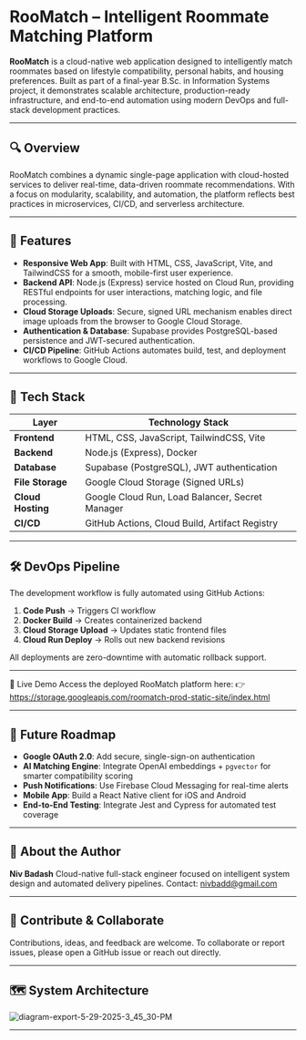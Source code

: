 # RooMatch – Intelligent Roommate Matching Platform

**RooMatch** is a cloud-native web application designed to intelligently match roommates based on lifestyle compatibility, personal habits, and housing preferences. Built as part of a final-year B.Sc. in Information Systems project, it demonstrates scalable architecture, production-ready infrastructure, and end-to-end automation using modern DevOps and full-stack development practices.

---

## 🔍 Overview

RooMatch combines a dynamic single-page application with cloud-hosted services to deliver real-time, data-driven roommate recommendations. With a focus on modularity, scalability, and automation, the platform reflects best practices in microservices, CI/CD, and serverless architecture.

---

## 🚀 Features

* **Responsive Web App**: Built with HTML, CSS, JavaScript, Vite, and TailwindCSS for a smooth, mobile-first user experience.
* **Backend API**: Node.js (Express) service hosted on Cloud Run, providing RESTful endpoints for user interactions, matching logic, and file processing.
* **Cloud Storage Uploads**: Secure, signed URL mechanism enables direct image uploads from the browser to Google Cloud Storage.
* **Authentication & Database**: Supabase provides PostgreSQL-based persistence and JWT-secured authentication.
* **CI/CD Pipeline**: GitHub Actions automates build, test, and deployment workflows to Google Cloud.

---

## 🧰 Tech Stack

| Layer             | Technology Stack                                |
| ----------------- | ----------------------------------------------- |
| **Frontend**      | HTML, CSS, JavaScript, TailwindCSS, Vite        |
| **Backend**       | Node.js (Express), Docker                       |
| **Database**      | Supabase (PostgreSQL), JWT authentication       |
| **File Storage**  | Google Cloud Storage (Signed URLs)              |
| **Cloud Hosting** | Google Cloud Run, Load Balancer, Secret Manager |
| **CI/CD**         | GitHub Actions, Cloud Build, Artifact Registry  |

---

## 🛠️ DevOps Pipeline

The development workflow is fully automated using GitHub Actions:

1. **Code Push** → Triggers CI workflow
2. **Docker Build** → Creates containerized backend
3. **Cloud Storage Upload** → Updates static frontend files
4. **Cloud Run Deploy** → Rolls out new backend revisions

All deployments are zero-downtime with automatic rollback support.

---

🔗 Live Demo
Access the deployed RooMatch platform here:
👉 https://storage.googleapis.com/roomatch-prod-static-site/index.html

---

## 🔭 Future Roadmap

* **Google OAuth 2.0**: Add secure, single-sign-on authentication
* **AI Matching Engine**: Integrate OpenAI embeddings + `pgvector` for smarter compatibility scoring
* **Push Notifications**: Use Firebase Cloud Messaging for real-time alerts
* **Mobile App**: Build a React Native client for iOS and Android
* **End-to-End Testing**: Integrate Jest and Cypress for automated test coverage

---

## 👤 About the Author

**Niv Badash**
Cloud-native full-stack engineer focused on intelligent system design and automated delivery pipelines.
Contact: [nivbadd@gmail.com](mailto:nivbadd@gmail.com)

---

## 🤝 Contribute & Collaborate

Contributions, ideas, and feedback are welcome.
To collaborate or report issues, please open a GitHub issue or reach out directly.

---
## 🗺️ System Architecture

![diagram-export-5-29-2025-3_45_30-PM](https://github.com/user-attachments/assets/2927d506-78be-49de-8f9b-717cd70a1eaf)





---
